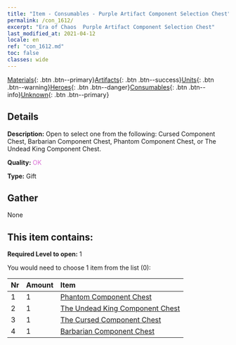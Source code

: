 ```yaml
---
title: "Item - Consumables - Purple Artifact Component Selection Chest"
permalink: /con_1612/
excerpt: "Era of Chaos  Purple Artifact Component Selection Chest"
last_modified_at: 2021-04-12
locale: en
ref: "con_1612.md"
toc: false
classes: wide
---
```

 [Materials](/Items/){: .btn .btn--primary}[Artifacts](/Items/Artifacts/){: .btn .btn--success}[Units](/Items/Units/){: .btn .btn--warning}[Heroes](/Items/Heroes/){: .btn .btn--danger}[Consumables](/Items/Consumables/){: .btn .btn--info}[Unknown](/Items/Unknown/){: .btn .btn--primary}

## Details
 **Description:** Open to select one from the following: Cursed Component Chest, Barbarian Component Chest, Phantom Component Chest, or The Undead King Component Chest.

 **Quality:** <span style="color: #DA70D6">OK</span>

 **Type:** Gift

## Gather

  None

## This item contains:

 **Required Level to open:** 1

 You would need to choose 1 item from the list (0):

  | Nr | Amount |     Item    |
  |:---|:-------|:------------|
  | 1 | 1 | [Phantom Component Chest](/Items/con_1339/) | 
  | 2 | 1 | [The Undead King Component Chest](/Items/con_1340/) | 
  | 3 | 1 | [The Cursed Component Chest](/Items/con_1341/) | 
  | 4 | 1 | [Barbarian Component Chest](/Items/con_1342/) | 
